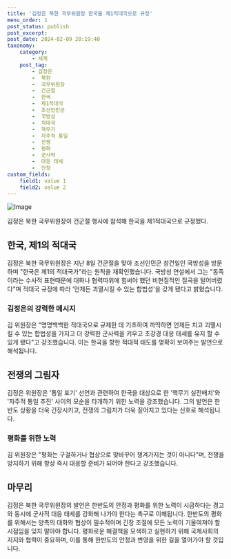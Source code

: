 ```yaml
---
title: '김정은 북한 국무위원장 한국을 제1적대국으로 규정'
menu_order: 1
post_status: publish
post_excerpt: 
post_date: 2024-02-09 20:19:40
taxonomy:
    category:
        - 세계
    post_tag:
        - 김정은
        -  북한
        -  국무위원장
        -  건군절
        -  한국
        -  제1적대국
        -  조선인민군
        -  국방성
        -  적대국
        -  핵무기
        -  자주적 통일
        -  전쟁
        -  평화
        -  군사력
        -  대응 태세
        -  안정
custom_fields:
    field1: value 1
    field2: value 2
---
```


![Image](https://imgnews.pstatic.net/image/417/2024/02/09/0000980826_001_20240209111701398.jpg?type=w647)

김정은 북한 국무위원장이 건군절 행사에 참석해 한국을 제1적대국으로 규정했다. 
## 한국, 제1의 적대국
김정은 북한 국무위원장은 지난 8일 건군절을 맞아 조선인민군 창건일인 국방성을 방문하며 "한국은 제1의 적대국가"라는 원칙을 재확인했습니다. 국방성 연설에서 그는 "동족이라는 수사적 표현때문에 대화나 협력따위에 힘써야 했던 비현질적인 질곡을 털어버렸다"며 적대국 규정에 따라 '언제든 괴멸시킬 수 있는 합법성'을 갖게 됐다고 밝혔습니다.
### 김정은의 강력한 메시지
김 위원장은 "명명백백한 적대국으로 규제한 데 기초하여 까딱하면 언제든 치고 괴멸시킬 수 있는 합법성을 가지고 더 강력한 군사력을 키우고 초강경 대응 태세를 유지 할 수 있게 됐다"고 강조했습니다. 이는 한국을 향한 적대적 태도를 명확히 보여주는 발언으로 해석됩니다.
## 전쟁의 그림자
김정은 위원장은 '통일 포기' 선언과 관련하여 한국을 대상으로 한 '핵무기 실전배치'와 '자주적 통일 추진' 사이의 모순을 타개하기 위한 노력을 강조했습니다. 그의 발언은 한반도 상황을 더욱 긴장시키고, 전쟁의 그림자가 더욱 짙어지고 있다는 신호로 해석됩니다.
### 평화를 위한 노력
김 위원장은 "평화는 구걸하거나 협상으로 맞바꾸어 챙겨가지는 것이 아니다"며, 전쟁을 방지하기 위해 항상 즉시 대응할 준비가 되어야 한다고 강조했습니다. 
## 마무리
김정은 북한 국무위원장의 발언은 한반도의 안정과 평화를 위한 노력이 시급하다는 경고와 동시에 군사적 대응 태세를 강화해 나가야 한다는 촉구로 이해됩니다. 한반도의 평화를 위해서는 양측의 대화와 협상이 필수적이며 긴장 조절에 모든 노력이 기울여져야 할 시점임을 잊지 말아야 합니다. 평화로운 해결책을 모색하고 실현하기 위해 국제사회의 지지와 협력이 중요하며, 이를 통해 한반도의 안정과 번영을 위한 길을 열어가야 할 것입니다.
